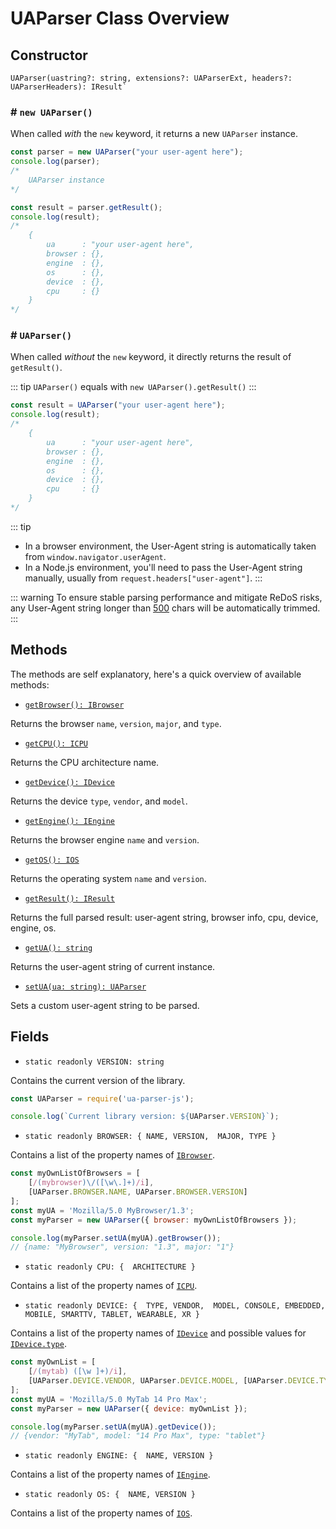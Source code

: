 # UAParser Class Overview

## Constructor

```js:no-line-numbers
UAParser(uastring?: string, extensions?: UAParserExt, headers?: UAParserHeaders): IResult`
```

### # `new UAParser()`

When called *with* the `new` keyword, it returns a new `UAParser` instance.

```js [example-with-new.js]
const parser = new UAParser("your user-agent here");
console.log(parser); 
/* 
    UAParser instance
*/

const result = parser.getResult();
console.log(result);
/* 
    {
        ua      : "your user-agent here",
        browser : {},
        engine  : {},
        os      : {},
        device  : {},
        cpu     : {}
    }
*/
```

### # `UAParser()`

When called *without* the `new` keyword, it directly returns the result of `getResult()`.

::: tip
`UAParser()` equals with `new UAParser().getResult()`
:::

```js [example-without-new.js]
const result = UAParser("your user-agent here");
console.log(result);
/* 
    {
        ua      : "your user-agent here",
        browser : {},
        engine  : {},
        os      : {},
        device  : {},
        cpu     : {}
    }
*/
```

::: tip
- In a browser environment, the User-Agent string is automatically taken from `window.navigator.userAgent`.
- In a Node.js environment, you'll need to pass the User-Agent string manually, usually from `request.headers["user-agent"]`.
:::

::: warning
To ensure stable parsing performance and mitigate ReDoS risks, any User-Agent string longer than <ins>500</ins> chars will be automatically trimmed.
:::

## Methods
The methods are self explanatory, here's a quick overview of available methods:

- [`getBrowser(): IBrowser`](/api/main/get-browser)
 
Returns the browser `name`, `version`, `major`, and `type`.

- [`getCPU(): ICPU`](/api/main/get-cpu)
 
Returns the CPU architecture name.

- [`getDevice(): IDevice`](/api/main/get-device)
 
Returns the device `type`, `vendor`, and `model`.
 
- [`getEngine(): IEngine`](/api/main/get-engine)
 
Returns the browser engine `name` and `version`.
 
- [`getOS(): IOS`](/api/main/get-os)
 
Returns the operating system `name` and `version`.
 
- [`getResult(): IResult`](/api/main/get-result)
 
Returns the full parsed result: user-agent string, browser info, cpu, device, engine, os.

- [`getUA(): string`](/api/main/get-ua)
 
Returns the user-agent string of current instance.
 
- [`setUA(ua: string): UAParser`](/api/main/set-ua)
 
Sets a custom user-agent string to be parsed.

## Fields

- `static readonly VERSION: string`

Contains the current version of the library.

```js [example-version.js]
const UAParser = require('ua-parser-js');

console.log(`Current library version: ${UAParser.VERSION}`);
```

- `static readonly BROWSER: {
    NAME,
    VERSION, 
    MAJOR,
    TYPE
}`

Contains a list of the property names of [`IBrowser`](/api/main/get-browser).

```js [example-browser.js]
const myOwnListOfBrowsers = [
    [/(mybrowser)\/([\w\.]+)/i], 
    [UAParser.BROWSER.NAME, UAParser.BROWSER.VERSION]
];
const myUA = 'Mozilla/5.0 MyBrowser/1.3';
const myParser = new UAParser({ browser: myOwnListOfBrowsers });

console.log(myParser.setUA(myUA).getBrowser());  
// {name: "MyBrowser", version: "1.3", major: "1"}
```

- `static readonly CPU: { 
    ARCHITECTURE
}`

Contains a list of the property names of [`ICPU`](/api/main/get-cpu).

- `static readonly DEVICE: { 
    TYPE,
    VENDOR, 
    MODEL,
    CONSOLE,
    EMBEDDED,
    MOBILE,
    SMARTTV,
    TABLET,
    WEARABLE,
    XR
}`

Contains a list of the property names of [`IDevice`](/api/main/get-device) and possible values for [`IDevice.type`](/info/device/type).

```js [example-custom-device.js]
const myOwnList = [
    [/(mytab) ([\w ]+)/i], 
    [UAParser.DEVICE.VENDOR, UAParser.DEVICE.MODEL, [UAParser.DEVICE.TYPE, UAParser.DEVICE.TABLET]]
];
const myUA = 'Mozilla/5.0 MyTab 14 Pro Max';
const myParser = new UAParser({ device: myOwnList });

console.log(myParser.setUA(myUA).getDevice());  
// {vendor: "MyTab", model: "14 Pro Max", type: "tablet"}
```

- `static readonly ENGINE: { 
    NAME,
    VERSION
}`

Contains a list of the property names of [`IEngine`](/api/main/get-engine).

- `static readonly OS: { 
    NAME,
    VERSION
}`

Contains a list of the property names of [`IOS`](/api/main/get-os).